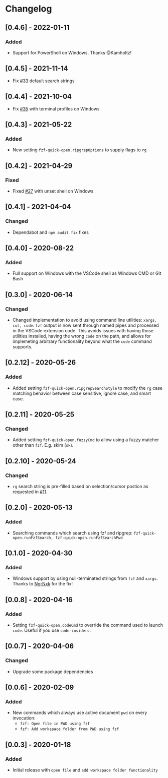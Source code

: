 # Changelog

## [0.4.6] - 2022-01-11

### Added

- Support for PowerShell on Windows. Thanks @Kamholtz!

## [0.4.5] - 2021-11-14

- Fix [#33](https://github.com/rlivings39/vscode-fzf-quick-open/issues/33) default search strings
## [0.4.4] - 2021-10-04

- Fix [#35](https://github.com/rlivings39/vscode-fzf-quick-open/issues/35) with terminal profiles on Windows
## [0.4.3] - 2021-05-22

### Added

- New setting `fzf-quick-open.ripgrepOptions` to supply flags to `rg`

## [0.4.2] - 2021-04-29

### Fixed

- Fixed [#27](https://github.com/rlivings39/vscode-fzf-quick-open/issues/27) with unset shell on Windows

## [0.4.1] - 2021-04-04

### Changed

- Dependabot and `npm audit fix` fixes

## [0.4.0] - 2020-08-22

### Added

- Full support on Windows with the VSCode shell as Windows CMD or Git Bash

## [0.3.0] - 2020-06-14

### Changed

- Changed implementation to avoid using command line utilities: `xargs, cut, code`. `fzf` output is now sent through named pipes and processed in the VSCode extension code. This avoids issues with having those utilities installed, having the wrong `code` on the path, and allows for implemeting arbitrary functionality beyond what the `code` command supports.

## [0.2.12] - 2020-05-26

### Added

- Added setting `fzf-quick-open.ripgrepSearchStyle` to modify the `rg` case matching behavior between case sensitive, ignore case, and smart case.

## [0.2.11] - 2020-05-25

### Changed

- Added setting `fzf-quick-open.fuzzyCmd` to allow using a fuzzy matcher other than `fzf`. E.g. skim (`sk`).

## [0.2.10] - 2020-05-24

### Changed

- `rg` search string is pre-filled based on selection/cursor postion as requested in [#11](https://github.com/rlivings39/vscode-fzf-quick-open/issues/11).

## [0.2.0] - 2020-05-13

### Added

- Searching commands which search using fzf and ripgrep: `fzf-quick-open.runFzfSearch, fzf-quick-open.runFzfSearchPwd`

## [0.1.0] - 2020-04-30

### Added

- Windows support by using null-terminated strings from `fzf` and `xargs`. Thanks to [NgrNxk](https://github.com/NgrNxk) for the fix!

## [0.0.8] - 2020-04-16

### Added

- Setting `fzf-quick-open.codeCmd` to override the command used to launch `code`. Useful if you use `code-insiders`.

## [0.0.7] - 2020-04-06

### Changed

- Upgrade some package dependencies

## [0.0.6] - 2020-02-09

### Added

- New commands which always use active document `pwd` on every invocation:
  - `fzf: Open file in PWD using fzf`
  - `fzf: Add workspace folder from PWD using fzf`

## [0.0.3] - 2020-01-18

### Added

- Initial release with `open file` and `add workspace folder functionality`
